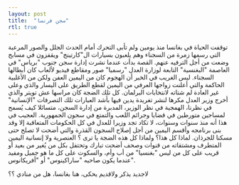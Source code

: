 ```yaml
---
layout: post
title:  "سجن فرنسا"
rtl: true
---
```


توقفت الحياة في بغانسا منذ يومين ولم تأبى التحرك أمام الحدث الجلل والصور المرعبة التي رسمها زمرة من السجناء وهم يلعبون بسيارات ال"كارتينج" ويقفزون في مسابح وضعت من أجل الترفيه عنهم.
القصة بدأت عندما نشرت إدارة سجن جنوب "برياس" في العاصمة "البغنسية" التابعة لوزارة العدل "رسميا" صور ومقاطع فيديو لألعاب كان أبطالها السجناء.
ليس الغريب في الخبر  أن الهجوم كان من اليمين العفن ولكن من الأغلبية الحاكمة والتي أعلنت زواجها العرفي من اليمين لقطع الطريق على اليسار والذي وعلى غير العادة لم  شتاته لانتخابات البرلمان.
كل تلك الضجة كان مراسها عش تويتر والذي أخرج وزير العدل مكرها لنشر تغريدة يدين فيها بأشد العبارات تلك التصرفات "الإنسانية" في نظرنا، الهمجية في نظر الوزير، المدبرة من إدارة السجن، متسائلا كيف يُسمح لمساجين متورطين في قضايا وجرائم اللعب والتمتع في سجون الجمهورية.
العجيب في هذا أنه منذ سنوات وسنوات، لا تكاد تجد وزيرا للعدل في كل الحكومات المتعاقبة إلا وقد بنى برنامجه وأقسم اليمين من أجل إصلاح السجون القذرة والتي أضحت لا تصلح حتى مسكنا للجرذان.
لماذا كل هذا؟ ولماذا كل هذه الضجة يا ترى ؟
العنصرية ولا إنسانية اليمين المتطرف ومشتقاته من قنوات وصحف أضحت تبارك وتحتفل بكل من يُغير من بعيد أو قريب على كل من  ليس "بغنسيا" من أب وأم، والسكوت 
على كل ما هو جميل ومفيد عندما يكون صاحبه "ساراكينوس" أو "أفريكانوس".

لاجديد يذكر ولاقديم يحكى، هنا بغانسا، هل من منادي ؟؟

